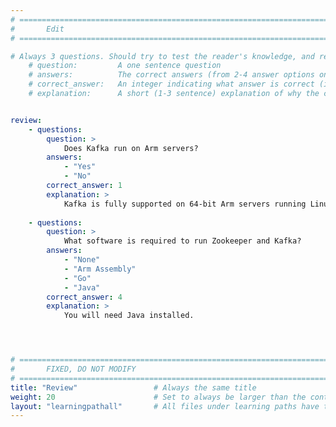 ```yaml
---
# ================================================================================
#       Edit
# ================================================================================

# Always 3 questions. Should try to test the reader's knowledge, and reinforce the key points you want them to remember.
    # question:         A one sentence question
    # answers:          The correct answers (from 2-4 answer options only). Should be surrounded by quotes.
    # correct_answer:   An integer indicating what answer is correct (index starts from 0)
    # explanation:      A short (1-3 sentence) explanation of why the correct answer is correct. Can add aditional context if desired


review:
    - questions:
        question: >
            Does Kafka run on Arm servers?
        answers:
            - "Yes"
            - "No"
        correct_answer: 1                    
        explanation: >
            Kafka is fully supported on 64-bit Arm servers running Linux. 
               
    - questions:
        question: >
            What software is required to run Zookeeper and Kafka?
        answers:
            - "None"
            - "Arm Assembly"
            - "Go"
            - "Java"
        correct_answer: 4                    
        explanation: >
            You will need Java installed.




# ================================================================================
#       FIXED, DO NOT MODIFY
# ================================================================================
title: "Review"                 # Always the same title
weight: 20                      # Set to always be larger than the content in this path
layout: "learningpathall"       # All files under learning paths have this same wrapper
---
```

